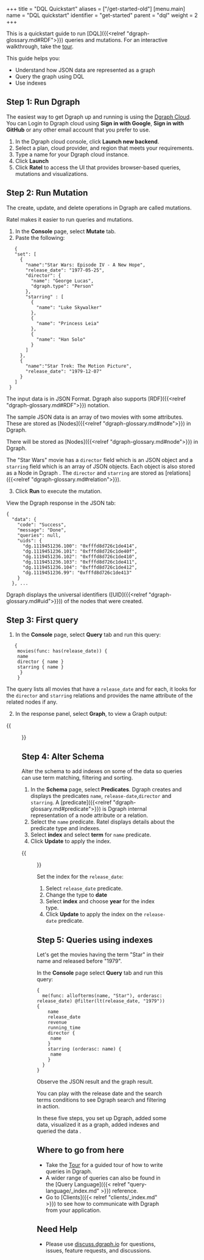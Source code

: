 +++
title = "DQL Quickstart"
aliases = ["/get-started-old"]
[menu.main]
  name = "DQL quickstart"
  identifier = "get-started"
  parent = "dql"
  weight = 2
+++

This is a quickstart guide to run [DQL]({{<relref "dgraph-glossary.md#RDF">}}) queries and mutations. For an interactive walkthrough, take the [tour](https://dgraph.io/tour/).


This guide helps you:

* Understand how JSON data are represented as a graph
* Query the graph using DQL
* Use indexes


## Step 1: Run Dgraph

The easiest way to get Dgraph up and running is using the [Dgraph Cloud](https://cloud.dgraph.io).  
You can Login to Dgraph cloud using **Sign in with Google**, **Sign in with GitHub** or any other email account that you prefer to use.

1. In the Dgraph cloud console, click **Launch new backend**.
1. Select a plan, cloud provider, and region that meets your requirements.
1. Type a name for your Dgraph cloud instance.
1. Click **Launch**  
1. Click **Ratel** to access the UI that provides browser-based queries, mutations and visualizations.

## Step 2: Run Mutation

The create, update, and delete operations in Dgraph are called mutations.

Ratel makes it easier to run queries and mutations.

1. In the **Console** page, select **Mutate** tab.
2. Paste the following:


```dql
   {
   "set": [
     {
       "name":"Star Wars: Episode IV - A New Hope",
       "release_date": "1977-05-25",
       "director": {
         "name": "George Lucas",
         "dgraph.type": "Person"
       },
       "starring" : [
         {
           "name": "Luke Skywalker"
         },
         {
           "name": "Princess Leia"
         },
         {
           "name": "Han Solo"
         }
       ]
     },
     {
       "name":"Star Trek: The Motion Picture",
       "release_date": "1979-12-07"
     }
   ]
 }  
```

The input data is in JSON Format. Dgraph also supports [RDF]({{<relref "dgraph-glossary.md#RDF">}}) notation.

The sample JSON data is an array of two movies with some attributes. These are stored as [Nodes]({{<relref "dgraph-glossary.md#node">}}) in Dgraph.

There will be stored as [Nodes]({{<relref "dgraph-glossary.md#node">}}) in Dgraph.

The "Star Wars" movie has a `director` field which is an JSON object and a `starring` field which is an array of JSON objects.
Each object is also stored as a Node in Dgraph . The `director` and `starring` are stored as [relations]({{<relref "dgraph-glossary.md#relation">}}).


3. Click **Run** to execute the mutation.

View the Dgraph response in the JSON tab:

```dql
{
  "data": {
    "code": "Success",
    "message": "Done",
    "queries": null,
    "uids": {
      "dg.1119451236.100": "0xfffd8d726c1de414",
      "dg.1119451236.101": "0xfffd8d726c1de40f",
      "dg.1119451236.102": "0xfffd8d726c1de410",
      "dg.1119451236.103": "0xfffd8d726c1de411",
      "dg.1119451236.104": "0xfffd8d726c1de412",
      "dg.1119451236.99": "0xfffd8d726c1de413"
    }
  }, ...
  ```

Dgraph displays the universal identifiers ([UID]({{<relref "dgraph-glossary.md#uid">}})) of the nodes that were created.

## Step 3: First query
1.   In the **Console** page, select **Query** tab and run this query:
    
```dql
   {
    movies(func: has(release_date)) {
    name
    director { name }
    starring { name }
     }
    }
```
The query lists all movies that have a `release_date` and for each, it looks for the  `director` and `starring` relations and provides the name   attribute of the related nodes if any.

2.   In the response panel, select **Graph**, to view a Graph output:

{{<figure class="smallimage" src="/images/dql-quickstart/img1.png" title="Query result" alt="Query result in GraphQL">}}

## Step 4: Alter Schema

Alter the schema to add indexes on some of the data so queries can use term matching, filtering and sorting.

1.    In the **Schema** page, select **Predicates**.
      Dgraph creates and displays the predicates `name`, `release-date`,`director` and `starring`.
      A [predicate]({{<relref "dgraph-glossary.md#predicate">}}) is Dgraph internal representation of a node attribute or a relation.
2.    Select the `name` predicate. Ratel displays details about the predicate type and indexes.
3.    Select **index** and select **term** for `name` predicate.
4.    Click **Update** to apply the index.

{{<figure class="smallimage" src="/images/dql-quickstart/predicate-name.png" title="Adding an index" alt="Add index in Ratel">}}

Set the index for the `release_date`:
1.    Select `release_date` predicate.
2.    Change the type to **date**
3.    Select **index** and choose **year** for the index type.
4.    Click **Update** to apply the index on the `release-date` predicate.


## Step 5: Queries using indexes

Let's get the movies having the term "Star" in their name and released before "1979".

In the **Console** page select **Query** tab and run this query:

```dql
{
  me(func: allofterms(name, "Star"), orderasc: release_date) @filter(lt(release_date, "1979")) {
    name
    release_date
    revenue
    running_time
    director {
     name
    }
    starring (orderasc: name) {
     name
    }
  }
}
```

Observe the JSON result and the graph result.

You can play with the release date and the search terms conditions to see Dgraph search and filtering in action.


In these five steps, you set up Dgraph, added some data, visualized it as a graph, added indexes and queried the data .

## Where to go from here

- Take the [Tour](https://dgraph.io/tour/) for a guided tour of how to write queries in Dgraph.
- A wider range of queries can also be found in the
[Query Language]({{< relref "query-language/_index.md" >}}) reference.
- Go to [Clients]({{< relref "clients/_index.md" >}}) to see how to
communicate with Dgraph from your application.

## Need Help

* Please use [discuss.dgraph.io](https://discuss.dgraph.io) for questions, issues,
feature requests, and discussions.
